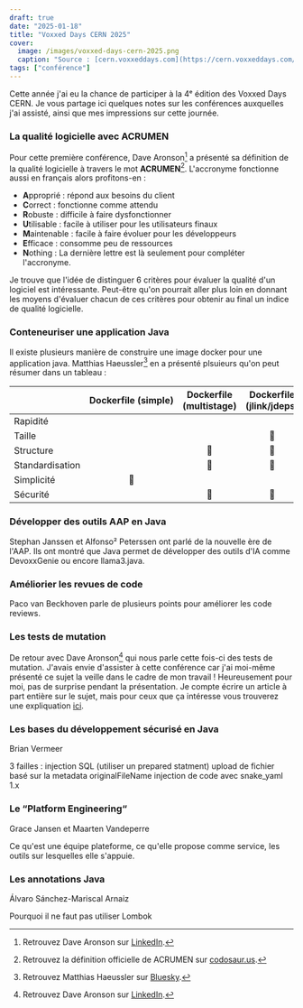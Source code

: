 ```yaml
---
draft: true
date: "2025-01-18"
title: "Voxxed Days CERN 2025"
cover:
  image: /images/voxxed-days-cern-2025.png
  caption: "Source : [cern.voxxeddays.com](https://cern.voxxeddays.com/)"
tags: ["conférence"]
---
```


Cette année j'ai eu la chance de participer à la 4ᵉ édition des Voxxed Days CERN. Je vous partage ici quelques notes sur les conférences auxquelles j'ai assisté, ainsi que mes impressions sur cette journée.

### La qualité logicielle avec ACRUMEN

Pour cette première conférence, Dave Aronson[^1] a présenté sa définition de la qualité logicielle à travers le mot **ACRUMEN**[^2]. L'accronyme fonctionne aussi en français alors profitons-en :

- **A**pproprié : répond aux besoins du client
- **C**orrect : fonctionne comme attendu
- **R**obuste : difficile à faire dysfonctionner
- **U**tilisable : facile à utiliser pour les utilisateurs finaux
- **M**aintenable : facile à faire évoluer pour les développeurs
- **E**fficace : consomme peu de ressources
- **N**othing : La dernière lettre est là seulement pour compléter l'accronyme.

Je trouve que l'idée de distinguer 6 critères pour évaluer la qualité d'un logiciel est intéressante. Peut-être qu'on pourrait aller plus loin en donnant les moyens d'évaluer chacun de ces critères pour obtenir au final un indice de qualité logicielle.

[^1]: Retrouvez Dave Aronson sur [LinkedIn](https://www.linkedin.com/in/davearonson/).
[^2]: Retrouvez la définition officielle de ACRUMEN sur [codosaur.us](https://www.codosaur.us/acrumen).

### Conteneuriser une application Java

Il existe plusieurs manière de construire une image docker pour une application java. Matthias Haeussler[^3] en a présenté plsuieurs qu'on peut résumer dans un tableau :

|  | Dockerfile (simple) | Dockerfile (multistage) | Dockerfile (jlink/jdeps) | Jib | Buildpacks/Paketo |
| --- | :-: | :-: | :-: | :-: | :-: |
| Rapidité | | | | :star_struck: | |
| Taille | | | :star_struck: | | |
| Structure | | :slightly_smiling_face: | :slightly_smiling_face: | :star_struck: | :star_struck: |
| Standardisation | | :slightly_smiling_face: | :slightly_smiling_face: | :slightly_smiling_face: | :star_struck: |
| Simplicité | :slightly_smiling_face: | | | :star_struck: | :slightly_smiling_face: |
| Sécurité | | :slightly_smiling_face: | :star_struck: | | :slightly_smiling_face: |


[^3]: Retrouvez Matthias Haeussler sur [Bluesky](https://bsky.app/profile/maeddes.bsky.social).

### Développer des outils AAP en Java

Stephan Janssen et Alfonso² Peterssen ont parlé de la nouvelle ère de l'AAP. Ils ont montré que Java permet de développer des outils d'IA comme DevoxxGenie ou encore llama3.java.

### Améliorier les revues de code

Paco van Beckhoven parle de plusieurs points pour améliorer les code reviews.

### Les tests de mutation

De retour avec Dave Aronson[^1] qui nous parle cette fois-ci des tests de mutation. J'avais envie d'assister à cette conférence car j'ai moi-même présenté ce sujet la veille dans le cadre de mon travail ! Heureusement pour moi, pas de surprise pendant la présentation. Je compte écrire un article à part entière sur le sujet, mais pour ceux que ça intéresse vous trouverez une expliquation [ici]().

### Les bases du développement sécurisé en Java

Brian Vermeer

3 failles : injection SQL (utiliser un prepared statment)
upload de fichier basé sur la metadata originalFileName
injection de code avec snake_yaml 1.x

### Le “Platform Engineering“

Grace Jansen et Maarten Vandeperre

Ce qu'est une équipe plateforme, ce qu'elle propose comme service, les outils sur lesquelles elle s'appuie.

### Les annotations Java

Álvaro Sánchez-Mariscal Arnaiz

Pourquoi il ne faut pas utiliser Lombok
